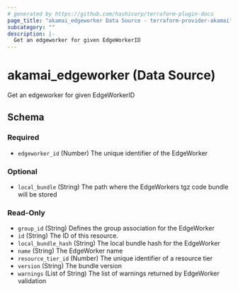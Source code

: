 ```yaml
---
# generated by https://github.com/hashicorp/terraform-plugin-docs
page_title: "akamai_edgeworker Data Source - terraform-provider-akamai"
subcategory: ""
description: |-
  Get an edgeworker for given EdgeWorkerID
---
```


# akamai_edgeworker (Data Source)

Get an edgeworker for given EdgeWorkerID



<!-- schema generated by tfplugindocs -->
## Schema

### Required

- `edgeworker_id` (Number) The unique identifier of the EdgeWorker

### Optional

- `local_bundle` (String) The path where the EdgeWorkers tgz code bundle will be stored

### Read-Only

- `group_id` (String) Defines the group association for the EdgeWorker
- `id` (String) The ID of this resource.
- `local_bundle_hash` (String) The local bundle hash for the EdgeWorker
- `name` (String) The EdgeWorker name
- `resource_tier_id` (Number) The unique identifier of a resource tier
- `version` (String) The bundle version
- `warnings` (List of String) The list of warnings returned by EdgeWorker validation
